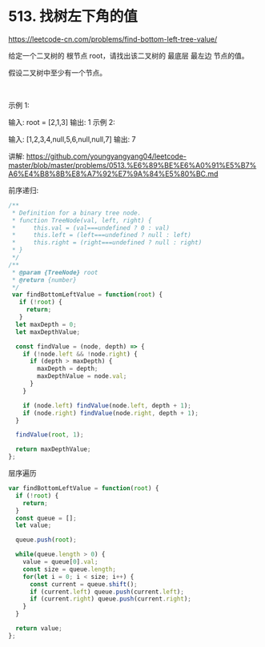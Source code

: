 # 513. 找树左下角的值

https://leetcode-cn.com/problems/find-bottom-left-tree-value/


给定一个二叉树的 根节点 root，请找出该二叉树的 最底层 最左边 节点的值。

假设二叉树中至少有一个节点。

 

示例 1:



输入: root = [2,1,3]
输出: 1
示例 2:



输入: [1,2,3,4,null,5,6,null,null,7]
输出: 7


讲解:
https://github.com/youngyangyang04/leetcode-master/blob/master/problems/0513.%E6%89%BE%E6%A0%91%E5%B7%A6%E4%B8%8B%E8%A7%92%E7%9A%84%E5%80%BC.md


前序递归:
```js
/**
 * Definition for a binary tree node.
 * function TreeNode(val, left, right) {
 *     this.val = (val===undefined ? 0 : val)
 *     this.left = (left===undefined ? null : left)
 *     this.right = (right===undefined ? null : right)
 * }
 */
/**
 * @param {TreeNode} root
 * @return {number}
 */
 var findBottomLeftValue = function(root) {
   if (!root) {
     return;
   }
  let maxDepth = 0;
  let maxDepthValue;

  const findValue = (node, depth) => {
    if (!node.left && !node.right) {
      if (depth > maxDepth) {
        maxDepth = depth;
        maxDepthValue = node.val;
      }
    }

    if (node.left) findValue(node.left, depth + 1);
    if (node.right) findValue(node.right, depth + 1);
  }

  findValue(root, 1);

  return maxDepthValue;
};
```


层序遍历
```js
var findBottomLeftValue = function(root) {
  if (!root) {
    return;
  }
  const queue = [];
  let value;

  queue.push(root);

  while(queue.length > 0) {
    value = queue[0].val; 
    const size = queue.length;
    for(let i = 0; i < size; i++) {
      const current = queue.shift();
      if (current.left) queue.push(current.left);
      if (current.right) queue.push(current.right);
    }
  }

  return value;
};
```
